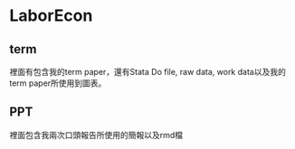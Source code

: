 # LaborEcon

## term
裡面有包含我的term paper，還有Stata Do file, raw data, work data以及我的term paper所使用到圖表。

## PPT
裡面包含我兩次口頭報告所使用的簡報以及rmd檔
